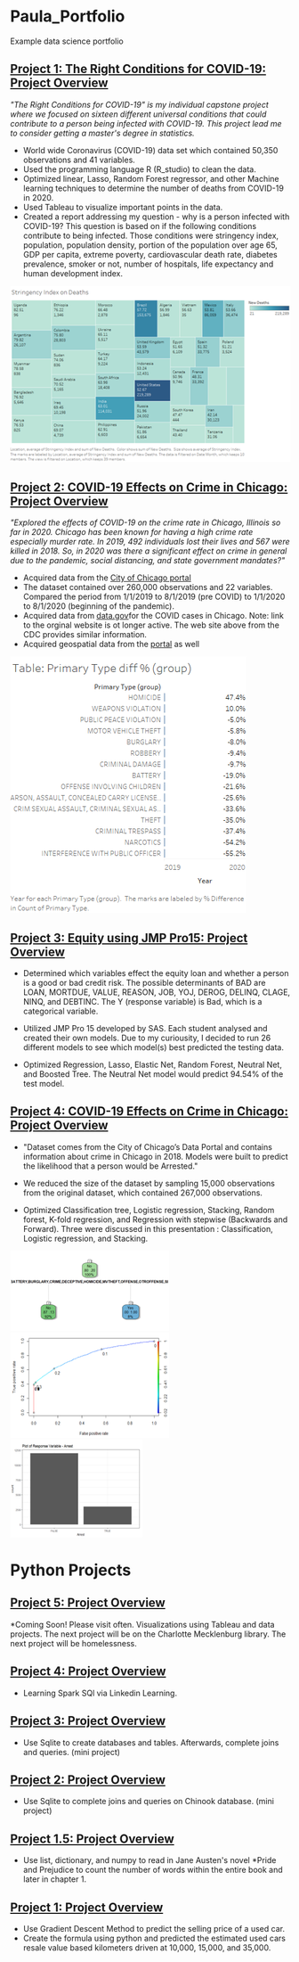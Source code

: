 # Paula_Portfolio
Example data science portfolio

## [Project 1: The Right Conditions for COVID-19: Project Overview](https://github.com/pmb-7684/BAN-530-Capstone) 
*"The Right Conditions for COVID-19" is my individual capstone project where we focused on sixteen different universal conditions that could contribute to a person being infected with COVID-19. This project lead me to consider getting a master's degree in statistics.*

* World wide Coronavirus (COVID-19) data set which contained 50,350 observations and 41 variables.
* Used the programming language R (R_studio) to clean the data.
* Optimized linear, Lasso, Random Forest regressor, and other Machine learning techniques to determine the number of deaths from COVID-19 in 2020.
* Used Tableau to visualize important points in the data.
* Created a report addressing my question - why is a person infected with COVID-19? This question is based on if the following conditions contribute to being infected.  Those conditions were stringency index, population, population density, portion of the population over age 65, GDP per capita, extreme poverty, cardiovascular death rate, diabetes prevalence, smoker or not, number of hospitals, life expectancy and human development index. 
                                                                                                                               
![](/images/StngencyIndex.png)


## [Project 2: COVID-19 Effects on Crime in Chicago: Project Overview](https://github.com/pmb-7684/MIS-505-Data-Visualization)
*"Explored the effects of COVID-19 on the crime rate in Chicago, Illinois so far in 2020.  Chicago has been known for having a high crime rate especially murder rate.  In 2019, 492 individuals lost their lives and 567 were killed in 2018.  So, in 2020 was there a significant effect on crime in general due to the pandemic, social distancing, and state government mandates?"*

* Acquired data from the [City of Chicago portal](https://data.cityofchicago.org/Public-Safety/Crimes-2019/w98m-zvie)
* The dataset contained over 260,000 observations and 22 variables. Compared the period from 1/1/2019 to 8/1/2019 (pre COVID) to 1/1/2020 to 8/1/2020 (beginning of the pandemic).
* Acquired data from [data.gov](https://covid.cdc.gov/covid-data-tracker/#county-view?list_select_state=Illinois&data-type=CommunityLevels&list_select_county=17031)for the COVID cases in Chicago. Note: link to the orginal website is ot longer active.  The web site above from the CDC provides similar information.
* Acquired geospatial data from the [portal](https://data.cityofchicago.org/Public-Safety/Boundaries-Police-Districts-current-/fthy-xz3r) as well

![](/images/primaryTypeDIff.png)

## [Project 3: Equity using JMP Pro15: Project Overview](https://github.com/pmb-7684/BAN-525-Case-Studies-in-BA)
* Determined which variables effect the equity loan and whether a person is a good or bad credit risk. The possible determinants of BAD are LOAN, MORTDUE, VALUE, REASON, JOB, YOJ, DEROG, DELINQ, CLAGE, NINQ, and DEBTINC. The Y (response variable) is Bad, which is a categorical variable.

* Utilized JMP Pro 15 developed by SAS. Each student analysed and created their own models. Due to my curiousity, I decided to run 26 different models to see which model(s) best predicted the testing data.
* Optimized Regression, Lasso, Elastic Net, Random Forest, Neutral Net, and Boosted Tree. The Neutral Net model would predict 94.54% of the test model.


## [Project 4: COVID-19 Effects on Crime in Chicago: Project Overview](https://github.com/pmb-7684/BAN-502-Course-Files)
* "Dataset comes from the City of Chicago’s Data Portal and contains information about crime in Chicago in 2018. Models were built to predict the likelihood that a person would be Arrested."

* We reduced the size of the dataset by sampling 15,000 observations from the original dataset, which contained 267,000 observations. 
* Optimized Classification tree, Logistic regression, Stacking, Random forest, K-fold regression, and Regression with stepwise (Backwards and Forward). Three were discussed in this presentation : Classification, Logistic regression, and Stacking.

![](/images/Classification.png)
![](/images/logistic.png)
![](/images/stacking.png)

# Python Projects
## [Project 5: Project Overview](https://github.com/pmb-7684/)
*Coming Soon!  Please visit often.  Visualizations using Tableau and data projects.  The next project will be on the Charlotte Mecklenburg library.  The next project will be homelessness.

## [Project 4: Project Overview](https://github.com/pmb-7684/Python-Projects/blob/main/ApSparkByExample.ipynb)
* Learning Spark SQl via Linkedin Learning. 

## [Project 3: Project Overview](https://github.com/pmb-7684/Python-Projects/blob/main/Project3_Sqlite.ipynb)
* Use Sqlite to create databases and tables. Afterwards, complete joins and queries. (mini project)

## [Project 2: Project Overview](https://github.com/pmb-7684/Python-Projects/blob/main/Project2_Sqlite.ipynb)
* Use Sqlite to complete joins and queries on Chinook database. (mini project)

## [Project 1.5: Project Overview](https://github.com/pmb-7684/Python-Projects/blob/main/Project1.5.ipynb)
* Use list, dictionary, and numpy to read in Jane Austen's novel *Pride and Prejudice to count the number of words within the entire book and later in chapter 1.

## [Project 1: Project Overview](https://github.com/pmb-7684/Python-Projects/blob/main/Project1.ipynb)
* Use Gradient Descent Method to predict the selling price of a used car.  
* Create the formula using python and predicted the estimated used cars resale value based kilometers driven at 10,000, 15,000, and 35,000.

